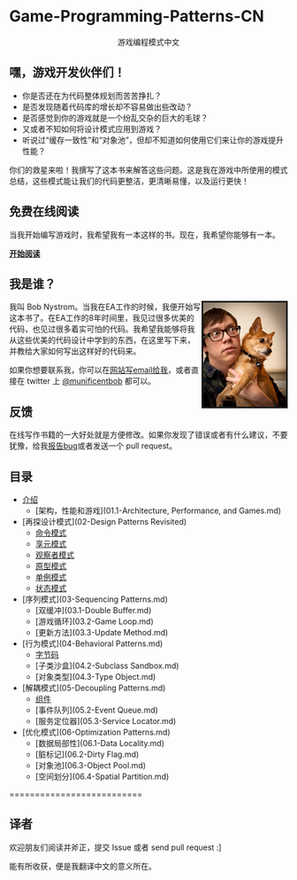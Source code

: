 Game-Programming-Patterns-CN
============================

<center>游戏编程模式中文</center>

## 嘿，游戏开发伙伴们！

-  你是否还在为代码整体规划而苦苦挣扎？
-  是否发现随着代码库的增长却不容易做出些改动？
-  是否感觉到你的游戏就是一个纷乱交杂的巨大的毛球？
-  又或者不知如何将设计模式应用到游戏？
-  听说过“缓存一致性”和“对象池”，但却不知道如何使用它们来让你的游戏提升性能？

你们的救星来啦！我撰写了这本书来解答这些问题。这是我在游戏中所使用的模式总结，这些模式能让我们的代码更整洁，更清晰易懂，以及运行更快！

## 免费在线阅读

当我开始编写游戏时，我希望我有一本这样的书。现在，我希望你能够有一本。

[__开始阅读__](01-Introduction.md)

## 我是谁？

<img src="./res/dogshot.jpg" width=150 border=3 align="right"/>

我叫 Bob Nystrom。当我在EA工作的时候，我便开始写这本书了。在EA工作的8年时间里，我见过很多优美的代码，也见过很多着实可怕的代码。我希望我能够将我从这些优美的代码设计中学到的东西，在这里写下来，并教给大家如何写出这样好的代码来。

如果你想要联系我，你可以在[网站写email给我](http://gameprogrammingpatterns.com/)，或者直接在 twitter 上 [@munificentbob](https://twitter.com/intent/user?screen_name=munificentbob) 都可以。

## 反馈

在线写作书籍的一大好处就是方便修改。如果你发现了错误或者有什么建议，不要犹豫，给我[报告bug](https://github.com/munificent/game-programming-patterns/issues)或者发送一个 pull request。

## 目录

-  [介绍](01-Introduction.md)
	-  [架构，性能和游戏](01.1-Architecture, Performance, and Games.md)
-  [再探设计模式](02-Design Patterns Revisited)
	-  [命令模式](02.1-Command.md)
	-  [享元模式](02.2-Flyweight.md)
	-  [观察者模式](02.3-Observer.md)
	-  [原型模式](02.4-Prototype.md)
	-  [单例模式](02.5-Singleton.md)
	-  [状态模式](02.6-State.md)
-  [序列模式](03-Sequencing Patterns.md)
	-  [双缓冲](03.1-Double Buffer.md)
	-  [游戏循环](03.2-Game Loop.md)
	-  [更新方法](03.3-Update Method.md)
-  [行为模式](04-Behavioral Patterns.md)
	-  [字节码](04.1-Bytecode.md)
	-  [子类沙盒](04.2-Subclass Sandbox.md)
	-  [对象类型](04.3-Type Object.md)
-  [解耦模式](05-Decoupling Patterns.md)
	-  [组件](05.1-Component.md)
	-  [事件队列](05.2-Event Queue.md)
	-  [服务定位器](05.3-Service Locator.md)
-  [优化模式](06-Optimization Patterns.md)
	-  [数据局部性](06.1-Data Locality.md)
	-  [脏标记](06.2-Dirty Flag.md)
	-  [对象池](06.3-Object Pool.md)
	-  [空间划分](06.4-Spatial Partition.md)	
	
==========================	
##	译者

欢迎朋友们阅读并斧正，提交 Issue 或者 send pull request :]

能有所收获，便是我翻译中文的意义所在。
	
